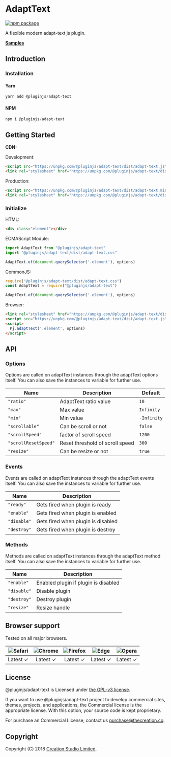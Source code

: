 # AdaptText

[![npm package](https://img.shields.io/npm/v/@pluginjs/adapt-text.svg)](https://www.npmjs.com/package/@pluginjs/adapt-text)

A flexible modern adapt-text js plugin.

**[Samples](https://codesandbox.io/s/github/pluginjs/plugin.js/tree/master/modules/adaptText/samples)**

## Introduction

### Installation

#### Yarn

```javascript
yarn add @pluginjs/adapt-text
```

#### NPM

```javascript
npm i @pluginjs/adapt-text
```

## Getting Started

**CDN:**

Development:

```html
<script src="https://unpkg.com/@pluginjs/adapt-text/dist/adapt-text.js"></script>
<link rel="stylesheet" href="https://unpkg.com/@pluginjs/adapt-text/dist/adapt-text.css">
```

Production:

```html
<script src="https://unpkg.com/@pluginjs/adapt-text/dist/adapt-text.min.js"></script>
<link rel="stylesheet" href="https://unpkg.com/@pluginjs/adapt-text/dist/adapt-text.min.css">
```

### Initialize

HTML:

```html
<div class="element"></div>
```

ECMAScript Module:

```javascript
import AdaptText from "@pluginjs/adapt-text"
import "@pluginjs/adapt-text/dist/adapt-text.css"

AdaptText.of(document.querySelector('.element'), options)
```

CommonJS:

```javascript
require("@pluginjs/adapt-text/dist/adapt-text.css")
const AdaptText = require("@pluginjs/adapt-text")

AdaptText.of(document.querySelector('.element'), options)
```

Browser:

```html
<link rel="stylesheet" href="https://unpkg.com/@pluginjs/adapt-text/dist/adapt-text.css">
<script src="https://unpkg.com/@pluginjs/adapt-text/dist/adapt-text.js"></script>
<script>
  Pj.adaptText('.element', options)
</script>
```

## API

### Options

Options are called on adaptText instances through the adaptText options itself.
You can also save the instances to variable for further use.

Name | Description | Default
--|--|--
`"ratio"` | AdaptText ratio value | `10`
`"max"` | Max value | `Infinity`
`"min"` | Min value | `-Infinity`
`"scrollable"` | Can be scroll or not | `false`
`"scrollSpeed"` | factor of scroll speed | `1200`
`"scrollResetSpeed"` | Reset threshold of scroll speed | `300`
`"resize"` | Can be resize or not | `true`

### Events

Events are called on adaptText instances through the adaptText events itself.
You can also save the instances to variable for further use.

Name | Description
--|--
`"ready"` | Gets fired when plugin is ready
`"enable"` | Gets fired when plugin is enabled
`"disable"` | Gets fired when plugin is disabled
`"destroy"` | Gets fired when plugin is destroy

### Methods

Methods are called on adaptText instances through the adaptText method itself.
You can also save the instances to variable for further use.

Name | Description
--|--
`"enable"` | Enabled plugin if plugin is disabled
`"disable"` | Disable plugin
`"destroy"` | Destroy plugin
`"resize"` | Resize handle

## Browser support

Tested on all major browsers.

| <img src="https://raw.githubusercontent.com/alrra/browser-logos/master/src/safari/safari_32x32.png" alt="Safari"> | <img src="https://raw.githubusercontent.com/alrra/browser-logos/master/src/chrome/chrome_32x32.png" alt="Chrome"> | <img src="https://raw.githubusercontent.com/alrra/browser-logos/master/src/firefox/firefox_32x32.png" alt="Firefox"> | <img src="https://raw.githubusercontent.com/alrra/browser-logos/master/src/edge/edge_32x32.png" alt="Edge"> | <img src="https://raw.githubusercontent.com/alrra/browser-logos/master/src/opera/opera_32x32.png" alt="Opera"> |
|:--:|:--:|:--:|:--:|:--:|
| Latest ✓ | Latest ✓ | Latest ✓ | Latest ✓ | Latest ✓ |

## License

@pluginjs/adapt-text is Licensed under [the GPL-v3 license](LICENSE).

If you want to use @pluginjs/adapt-text project to develop commercial sites, themes, projects, and applications, the Commercial license is the appropriate license. With this option, your source code is kept proprietary.

For purchase an Commercial License, contact us purchase@thecreation.co.

## Copyright

Copyright (C) 2018 [Creation Studio Limited](creationstudio.com).